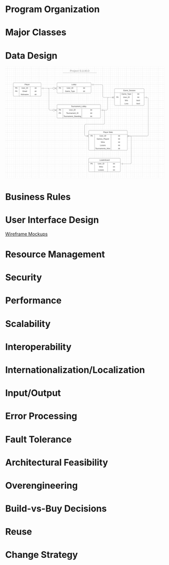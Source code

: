 # Program Organization

# Major Classes

# Data Design

![Entity Relationship Diagram](https://github.com/spena64/Project-S.U.M.O/blob/master/images/Entity%20Relationship%20Diagram.PNG)

# Business Rules

# User Interface Design

[Wireframe Mockups](https://github.com/spena64/Project-S.U.M.O/blob/master/drafts/UI%20wireframes.md)

# Resource Management

# Security

# Performance

# Scalability

# Interoperability

# Internationalization/Localization

# Input/Output

# Error Processing

# Fault Tolerance

# Architectural Feasibility

# Overengineering

# Build-vs-Buy Decisions

# Reuse

# Change Strategy
